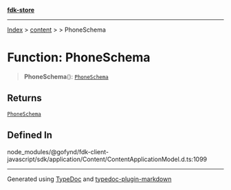[**fdk-store**](../../../README.md)
***

[Index](../../../API.md) > [content](../../README.md) > [<internal>](../README.md) > PhoneSchema

# Function: PhoneSchema

> **PhoneSchema**(): [`PhoneSchema`](../type-aliases/type-alias.PhoneSchema.md)

## Returns

[`PhoneSchema`](../type-aliases/type-alias.PhoneSchema.md)

## Defined In

node\_modules/@gofynd/fdk-client-javascript/sdk/application/Content/ContentApplicationModel.d.ts:1099

***
Generated using [TypeDoc](https://typedoc.org/) and [typedoc-plugin-markdown](https://www.npmjs.com/package/typedoc-plugin-markdown)
